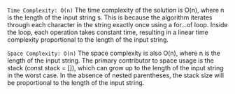 ```Time Complexity: O(n)```
The time complexity of the solution is O(n), where n is the length of the input string s. This is because the algorithm iterates through each character in the string exactly once using a for...of loop. Inside the loop, each operation takes constant time, resulting in a linear time complexity proportional to the length of the input string.

```Space Complexity: O(n)```
The space complexity is also O(n), where n is the length of the input string. The primary contributor to space usage is the stack (const stack = []), which can grow up to the length of the input string in the worst case. In the absence of nested parentheses, the stack size will be proportional to the length of the input string.